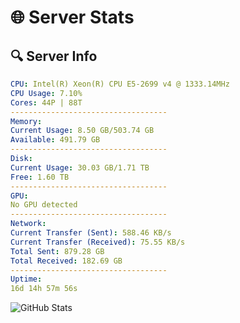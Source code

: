 # 🌐 Server Stats
## 🔍 Server Info
```yaml
CPU: Intel(R) Xeon(R) CPU E5-2699 v4 @ 1333.14MHz
CPU Usage: 7.10%
Cores: 44P | 88T
-----------------------------------
Memory:
Current Usage: 8.50 GB/503.74 GB
Available: 491.79 GB
-----------------------------------
Disk:
Current Usage: 30.03 GB/1.71 TB
Free: 1.60 TB
-----------------------------------
GPU:
No GPU detected
-----------------------------------
Network:
Current Transfer (Sent): 588.46 KB/s
Current Transfer (Received): 75.55 KB/s
Total Sent: 879.28 GB
Total Received: 182.69 GB
-----------------------------------
Uptime:
16d 14h 57m 56s
```
![GitHub Stats](https://img.shields.io/badge/Updated-2025-05-06_08:06:44-blue)